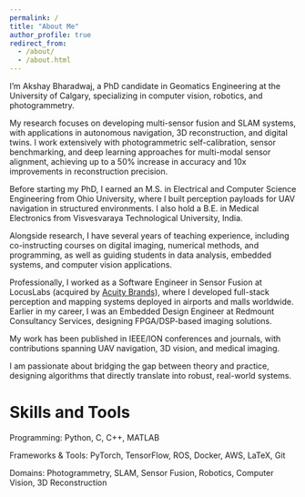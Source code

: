 ```yaml
---
permalink: /
title: "About Me"
author_profile: true
redirect_from: 
  - /about/
  - /about.html
---
```



I’m Akshay Bharadwaj, a PhD candidate in Geomatics Engineering at the University of Calgary, specializing in computer vision, robotics, and photogrammetry.

My research focuses on developing multi-sensor fusion and SLAM systems, with applications in autonomous navigation, 3D reconstruction, and digital twins. I work extensively with photogrammetric self-calibration, sensor benchmarking, and deep learning approaches for multi-modal sensor alignment, achieving up to a 50% increase in accuracy and 10x improvements in reconstruction precision.

Before starting my PhD, I earned an M.S. in Electrical and Computer Science Engineering from Ohio University, where I built perception payloads for UAV navigation in structured environments. I also hold a B.E. in Medical Electronics from Visvesvaraya Technological University, India.

Alongside research, I have several years of teaching experience, including co-instructing courses on digital imaging, numerical methods, and programming, as well as guiding students in data analysis, embedded systems, and computer vision applications.

Professionally, I worked as a Software Engineer in Sensor Fusion at LocusLabs (acquired by [Acuity Brands](https://investors.acuityinc.com/news-releases/news-release-details/acuity-brands-announces-acquisition-locuslabs-inc)), where I developed full-stack perception and mapping systems deployed in airports and malls worldwide. Earlier in my career, I was an Embedded Design Engineer at Redmount Consultancy Services, designing FPGA/DSP-based imaging solutions.

My work has been published in IEEE/ION conferences and journals, with contributions spanning UAV navigation, 3D vision, and medical imaging.

I am passionate about bridging the gap between theory and practice, designing algorithms that directly translate into robust, real-world systems.


Skills and Tools
======

Programming: Python, C, C++, MATLAB

Frameworks & Tools: PyTorch, TensorFlow, ROS, Docker, AWS, LaTeX, Git

Domains: Photogrammetry, SLAM, Sensor Fusion, Robotics, Computer Vision, 3D Reconstruction